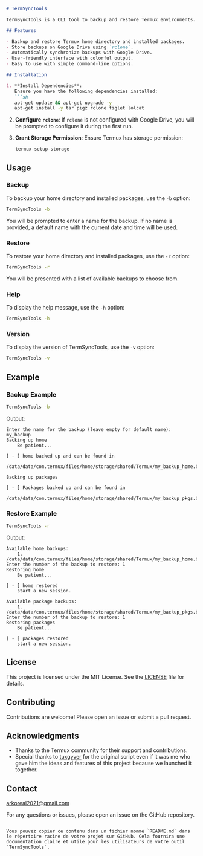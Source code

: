 
```markdown
# TermSyncTools

TermSyncTools is a CLI tool to backup and restore Termux environments. It allows you to easily backup your home directory and installed packages, and restore them when needed. The backups are stored on Google Drive using `rclone`.

## Features

- Backup and restore Termux home directory and installed packages.
- Store backups on Google Drive using `rclone`.
- Automatically synchronize backups with Google Drive.
- User-friendly interface with colorful output.
- Easy to use with simple command-line options.

## Installation

1. **Install Dependencies**:
   Ensure you have the following dependencies installed:
   ```sh
   apt-get update && apt-get upgrade -y
   apt-get install -y tar pigz rclone figlet lolcat
   ```

2. **Configure `rclone`**:
   If `rclone` is not configured with Google Drive, you will be prompted to configure it during the first run.

3. **Grant Storage Permission**:
   Ensure Termux has storage permission:
   ```sh
   termux-setup-storage
   ```

## Usage

### Backup

To backup your home directory and installed packages, use the `-b` option:
```sh
TermSyncTools -b
```
You will be prompted to enter a name for the backup. If no name is provided, a default name with the current date and time will be used.

### Restore

To restore your home directory and installed packages, use the `-r` option:
```sh
TermSyncTools -r
```
You will be presented with a list of available backups to choose from.

### Help

To display the help message, use the `-h` option:
```sh
TermSyncTools -h
```

### Version

To display the version of TermSyncTools, use the `-v` option:
```sh
TermSyncTools -v
```

## Example

### Backup Example
```sh
TermSyncTools -b
```
Output:
```
Enter the name for the backup (leave empty for default name): my_backup
Backing up home
    Be patient...

[ - ] home backed up and can be found in
    /data/data/com.termux/files/home/storage/shared/Termux/my_backup_home.bak

Backing up packages

[ - ] Packages backed up and can be found in
    /data/data/com.termux/files/home/storage/shared/Termux/my_backup_pkgs.bak
```

### Restore Example
```sh
TermSyncTools -r
```
Output:
```
Available home backups:
    1. /data/data/com.termux/files/home/storage/shared/Termux/my_backup_home.bak
Enter the number of the backup to restore: 1
Restoring home
    Be patient...

[ - ] home restored
    start a new session.

Available package backups:
    1. /data/data/com.termux/files/home/storage/shared/Termux/my_backup_pkgs.bak
Enter the number of the backup to restore: 1
Restoring packages
    Be patient...

[ - ] packages restored
    start a new session.
```

## License

This project is licensed under the MIT License. See the [LICENSE](LICENSE) file for details.

## Contributing

Contributions are welcome! Please open an issue or submit a pull request.

## Acknowledgments

- Thanks to the Termux community for their support and contributions.
- Special thanks to [tuxgyver](https://github.com/tuxgyver/TermSyncTools) for the original script even if it was me who gave him the ideas and features of this project because we launched it together.

## Contact

[arkoreal2021@gmail.com](https://mail.google.com/mail/u/0/#inbox?compose=CllgCJNxNNDgCTWlhGsVWTMjCfRxzMkdXGtctbNTtLhdmSxhLzqCLdJjBlMzVCWvtGDqPpXZBsq)

For any questions or issues, please open an issue on the GitHub repository.
```

Vous pouvez copier ce contenu dans un fichier nommé `README.md` dans le répertoire racine de votre projet sur GitHub. Cela fournira une documentation claire et utile pour les utilisateurs de votre outil `TermSyncTools`.
